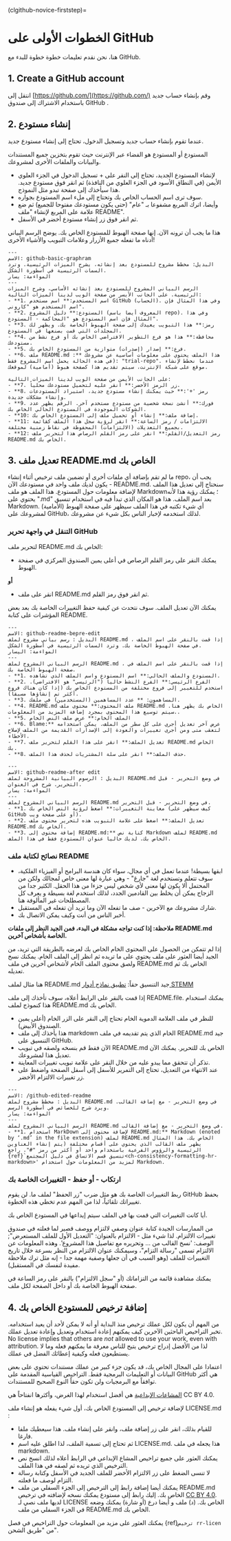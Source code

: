 (clgithub-novice-firststep)=
# الخطوات الأولى على GitHub

هنا، نحن نقدم تعليمات خطوة خطوة للبدء مع GitHub.

## 1. Create a GitHub account

انتقل إلى [https://github.com/](https://github.com/) وقم بإنشاء حساب جديد باستخدام الاشتراك إلى صندوق GitHub .

## 2. إنشاء مستودع

عندما تقوم بإنشاء حساب جديد وتسجيل الدخول، تحتاج إلى إنشاء مستودع جديد.

المستودع أو المستودع هو الفضاء عبر الإنترنت حيث تقوم بتخزين جميع المستندات والبيانات والملفات الأخرى لمشروعك.

* لإنشاء المستودع الجديد، تحتاج إلى النقر على + تسجيل الدخول في الجزء العلوي الأيمن (في النطاق الأسود في الجزء العلوي من النافذة) ثم انقر فوق مستودع جديد. هذا سيأخذك إلى صفحة تبدو مثل النموذج.
* سوف ترى اسم الحساب الخاص بك وتحتاج إلى ملء اسم المستودع بجواره.
* وأيضا، اترك المربع مشفوعا بـ "عام" (حتى يكون مستودعك مفتوحا للجميع) ثم ضع علامة على المربع لإنشاء "ملف README".
* ثم انقر فوق زر إنشاء مستودع أخضر في الأسفل.

هذا ما يجب أن ترونه الآن. إنها صفحة الهبوط للمستودع الخاص بك. يوضح الرسم البياني أدناه ما تفعله جميع الأزرار وعلامات التبويب والأشياء الأخرى!

```{figure} ../../figures/github-basic-diagram.jpg
---
الاسم: github-basic-graphram
البديل: مخطط مشروح للمستودع بعد إنشائه، يشرح الميزات الرئيسية. وترد السمات الرئيسية في أسطورة الشكل.
المواءمة: يسار
---
الرسم البياني المشروح للمستودع بعد إنشائه الأساسي، وشرح الميزات الرئيسية. على الجانب الأيسر من صفحة الويب لدينا الميزات التالية:
- **1. اسم المستخدم:** اسم مستخدم GitHub (الحساب). وفي هذا المثال فإن اسم المستخدم هو "كاروني".
- **2. المستودع:** دليل المشروع (المعروف أيضا باسم repo). وفي هذا المثال فإن اسم المستودع هو "المحاكمة - المستودع".
- **3. رمز:** هذا التبويب يعيدك إلى صفحة الهبوط الخاصة بك. ويظهر لك المجلدات التي قمت بصنعها في المستودع.
- **4. محافظة:** هذا هو فرع التطوير الافتراضي الخاص بك أو فرع نشط من مستودعك.
- **5. فرع:** إصدار (إصدرات) متوازية من المستودع الخاص بك.
- **6. ملف README.md :** هذا الملف يحتوي على معلومات أساسية عن مشروعك (في هذه الحالة يحمل اسم المشروع فقط: "trial-repo". عندما نخطط لإنشاء موقع على شبكة الإنترنت، سيتم تقديم هذا كصفحة هبوط (أمامية) لموقعك.

على الجانب الأيمن من صفحة الويب لدينا الميزات التالية:
- **7. زر الرمز الأخضر:** انقر عليه لتحميل مستودعك محلياً.
- **8. رمز '+':** حيث يمكنك إنشاء مستودع جديد، استيراد المستودعات وإنشاء مشكلات جديدة.
- **9. فورك:** أنشئ نسخة شخصية من مستودع مستخدم آخر. الرقم يظهر عدد الشوكات الموجودة في المستودع الحالي الخاص بك.
- **10: إضافة ملف:** إنشاء أو تحميل ملف إلى المستودع الخاص بك.
- **11: الالتزامات / رمز الساعة:** انقر لرؤية سجل هذا الملف كقائمة بجميع التعديلات (الالتزامات) المحفوظة في نقاط زمنية مختلفة.
- **12: رمز التعديل/القلم:** انقر على رمز القلم الرصاص هذا لتحرير ملف README.md الخاص بك.
```

## 3. تعديل ملف README.md الخاص بك

ما لم تقم بإضافة أي ملفات أخرى أو تضمين ملف ترخيص أثناء إنشاء repo، يجب أن يكون لديك ملف واحد في مستودعك الآن - README.md. سنحتاج إلى تعديل هذا الملف لإضافة معلومات حول المستودع. هذا الملف هو ملف Markdown؛ يمكنك رؤية هذا لأنه يحتوي على ".md" بعد اسم الملف. هذا هو المكان الذي تبدأ فيه في استخدام تنسيق Markdown. أي شيء تكتبه في هذا الملف سيظهر على صفحة الهبوط (الأمامية) لمشروعك على GitHub، لذلك استخدمه لإخبار الناس بكل شيء عن مشروعك.

### التنقل في واجهة تحرير GitHub
لتحرير ملف README.md الخاص بك:

* يمكنك النقر على رمز القلم الرصاص في أعلى يمين الصندوق المركزي في صفحة الهبوط.

**أو**

* انقر على ملف README.md ثم انقر فوق رمز القلم.

يمكنك الآن تعديل الملف. سوف نتحدث عن كيفية حفظ التغييرات الخاصة بك بعد بعض المؤشرات على كتابة README.

```{figure} ../../figures/github-readme-before-edit.jpg
---
الاسم: github-readme-bepre-edit
البديل : رسم بياني مشروح لملف README.md ، إذا قمت بالنقر على اسم الملف في صفحة الهبوط الخاصة بك. وترد السمات الرئيسية في أسطورة الشكل.
المواءمة: اليسار
---
الرسم البياني المشروح لملف README.md ، إذا قمت بالنقر على اسم الملف في صفحة الهبوط الخاصة بك.
- **1. المستودع والملف الحالي:** اسم المستودع واسم الملف الذي تشاهده.
- **2. الفرع الرئيسي:** الفرع النشط حالياً ("الرئيسي" هو الافتراضي). استخدم للتغيير إلى فروع مختلفة من المستودع الخاص بك (إذا كان هناك فروع أكثر تم إنشاؤها مسبقاً).
- **3. المساهمون: ** عدد المساهمين (المستخدمين) في ملفك.
- **4. README.md ملف المحتوى:** محتوى ملف README.md الخاص بك يظهر هنا. سيتم توسيع هذا المحتوى بمجرد إضافة المزيد من المعلومات..
- **5. الملف الخام:** عرض ملف النص الخام
- **6. Blame:** عرض آخر تعديل أجري على كل سطر من الملف. يمكن استخدامه لتعقب متى ومن أجرى تغييرات والعودة إلى الإصدارات القديمة من الملف لإصلاح الأخطاء.
- **7. تعديل الملف:** انقر على هذا القلم لتحرير ملف README.md الخاص بك.
- **8. حذف الملف:** انقر على سلة المشتريات لحذف هذا الملف.
```

```{figure} ../../figures/github-readme-after-edit.jpg
---
الاسم: github-readme-after edit
البديل : الرسوم البيانية المشروحة لملف README.md في وضع التحرير - قبل التحرير. شرح في العنوان.
المواءمة: يسار
---
الرسم البياني المشروح لملف README.md في وضع التحرير - قبل التحرير.
- **1. معاينة التغييرات:** اضغط لرؤية النص الخاص بك (كيف سيظهر على GitHub أو على صفحة ويب).
- **2. تعديل الملف:** اضغط على علامة التبويب هذه لتحرير محتوى ملف README.md الخاص بك.
- **3. إضافة محتوى إلى README.md:** كتابة نص Markdown لملف README.md الخاص بك. لديك حاليا عنوان المستودع فقط في هذا الملف.
```

### نصائح لكتابة ملف README

* ابقها بسيطة! عندما تعمل في أي مجال، سواء كان هندسة البرامج أو الفيزياء الفلكية، سوف تتعلم وتستخدم لغة "جارغ" - وهي عبارة لها معنى خاص لمجالك ولكن من المحتمل ألا يكون لها معنى لأي شخص ليس جزءا من هذا الحقل. الكثير جدا من الزجاج يمكن أن يخلط بين القادمين الجدد، لذلك استخدم لغة بسيطة و يعرف كل المصطلحات غير المألوفة هنا.
* شارك مشروعك مع الآخرين - صف ما تفعله الآن وما تريد أن تفعله في المستقبل.
* أخبر الناس من أنت وكيف يمكن الاتصال بك.


**ملاحظة: إذا كنت تواجه مشكلة في البدء، فمن الجيد النظر إلى ملفات README.md الخاصة بأشخاص آخرين.**

إذا لم تتمكن من الحصول على المحتوى الخام الخاص بك لعرضه بالطريقة التي تريد، من الجيد أيضا العثور على ملف يحتوي على ما تريده ثم انظر إلى الملف الخام. يمكنك نسخ ولصق محتوى الملف الخام لأشخاص آخرين في ملف README.md الخاص بك ثم تعديله.

هنا مثال لملف README.md جيد التنسيق حقاً: [تطبيق نماذج أدوار STEMM](https://github.com/KirstieJane/STEMMRoleModels/blob/gh-pages/README.md)

إذا قمت بالنقر على الرابط أعلاه، سوف تأخذك إلى ملف README.file. يمكنك استخدام هذا كنموذج لملف README.md الخاص بك.

* للنظر في ملف العلامة الدموية الخام تحتاج إلى النقر على الزر الخام (أعلى يمين الصندوق الأبيض).
* هذا يأخذك إلى ملف markdown الخام الذي يتم تقديمه في ملف README.md جيد التنسيق على GitHub.
* الآن فقط قم بنسخه ولصقه في تبويب README.md الخاص بك للتحرير. يمكنك الآن تعديل هذا لمشروعك.
* تذكر أن تتحقق مما يبدو عليه من خلال النقر على علامة تبويب تغييرات المعاينة.
* عند الانتهاء من التعديل، تحتاج إلى التمرير للأسفل إلى أسفل الصفحة واضغط على زر تغييرات الالتزام الأخضر.

```{figure} ../../figures/github-edited-readme.jpg
---
الاسم: /github-edited-readme
البديل : مخطط مشروح لملف README.md في وضع التحرير - مع إضافة القالب. ويرد شرح للخصائص في أسطورة الرسم.
المواءمة: يسار
---
الرسم البياني المشروح لملف README.md في وضع التحرير - مع إضافة القالب.
- **1. استخدام MarkDown لإضافة محتوى إلى README.md:** Markdown (enoted by ‘.md’ in the file extension) لملف README.md الخاص بك. هذا المثال يظهر ملف القالب الذي يحتوي على أقسام مختلفة (يتم إنشاء العناوين الرئيسية والرؤوس الفرعية باستخدام واحد أو أكثر من رمز "#". راجع {ref}`تنسيق قسم الاتساق في دليل المجتمع<ch-consistency-formatting-hr-markdown>' لمزيد من المعلومات حول استخدام Markdown.
```
### ارتكاب - أو حفظ - التغييرات الخاصة بك
ربط التغييرات الخاصة بك هو مثل ضرب "زر الحفظ" لملف ما. لن يقوم GitHub بحفظ تغييراتك تلقائياً، لذا من المهم عدم تخطي هذه الخطوة.

أيا كانت التغييرات التي قمت بها في الملف سيتم إيداعها في المستودع الخاص بك.

من الممارسات الجيدة كتابة عنوان وصفي لالتزام ووصف قصير لما فعلته في صندوق تغييرات الالتزام. لذا شيء مثل - الالتزام بالعنوان: "التعديل الأول للملف المستعرض"; الوصف: 'نسخ القالب من … وتحريره مع تفاصيل هذا المشروع'. وهذه المعلومات عن الالتزام تسمى "رسالة التزام"، وسيمكنك عنوان الالتزام من النظر بسرعة خلال تاريخ التغييرات للملف (وهو السبب في أن جعلها وصفية مهمة جدا - إنه مثل ترك ملاحظة مفيدة لنفسك في المستقبل).

يمكنك مشاهدة قائمة من التزاماتك (أو "سجل الالتزام") بالنقر على رمز الساعة في صفحة الهبوط الخاصة بك أو داخل الصفحة لكل ملف.

## 4. إضافة ترخيص للمستودع الخاص بك

من المهم أن يكون لكل عملك ترخيص منذ البداية أو أنه لا يمكن لأحد أن يعيد استخدامه. تخبر التراخيص الباحثين الآخرين كيف يمكنهم إعادة استخدام وتعديل وإعادة تعديل عملك. No license implies that others are *not* allowed to use your work, even with attribution. لذا من الأفضل إدراج ترخيص يتيح للناس معرفة ما يمكنهم فعله وما لا يستطيعون فعله وكيفية إعطائك الفضل في عملك.

اعتمادا على المجال الخاص بك، قد يكون جزء كبير من عملك مستندات تحتوي على بعض البيانات أو التعليمات البرمجية فقط. التراخيص القياسية المقدمة على GitHub هي أكثر توافقاً مع البرمجيات ولن تكون حقاً النوع الصحيح للمستندات.

[المشاعات الإبداعية](https://creativecommons.org/licenses/) هي أفضل استخدام لهذا الغرض، وأكثرها انفتاحاً هي CC BY 4.0.

لإضافة ترخيص إلى المستودع الخاص بك، أول شيء يفعله هو إنشاء ملف LICENSE.md :

* للقيام بذلك، انقر على زر إضافة ملف، وانقر على إنشاء ملف. هذا سيعطيك ملفا فارغا.
* ثم تحتاج إلى تسمية الملف، لذا اطلق عليه اسم LICENSE.md. هذا يجعله في ملف markdown.
* يمكنك العثور على جميع تراخيص المشاع الإبداعي في الرابط أعلاه لذلك انسخ نص الترخيص الذي تريده ثم لصقه في هذا الملف.
* لا تنسى الضغط على زر الالتزام الأخضر للملف الجديد في الأسفل وكتابة رسالة التزام لوصف ما فعلته.
* يمكنك أيضا إضافة رابط إلى الترخيص إلى الجزء السفلي من ملف README.md الخاص بك. إليك رابط إلى مستودع يمكنك نسخه لإضافته في ترخيص [CC BY 4.0](https://github.com/santisoler/cc-licenses). لديها ملف نصي لـ LICENSE الخاص بك. (د) ملف و أيضا درع (أو شارة) يمكنك وضعه في الجزء السفلي من ملف README.md الخاص بك.

يمكنك العثور على مزيد من المعلومات حول التراخيص في فصل {ref}`ترخيص rr-licen` من "طريق الشحن".
